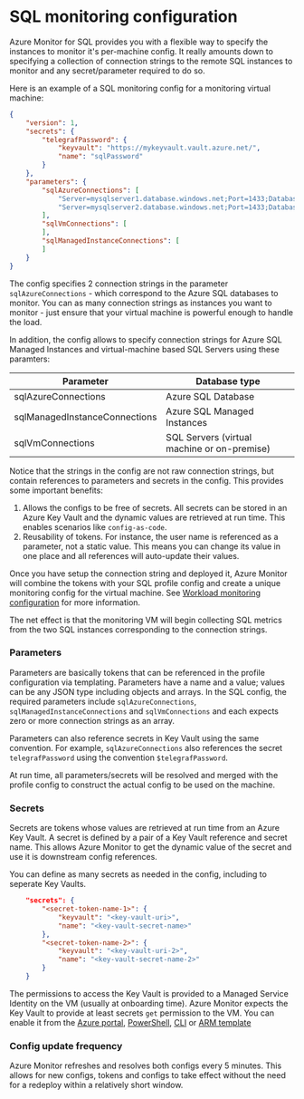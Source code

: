 # SQL monitoring configuration

Azure Monitor for SQL provides you with a flexible way to specify the instances to monitor it's per-machine config. It really amounts down to specifying a collection of connection strings to the remote SQL instances to monitor and any secret/parameter required to do so.

Here is an example of a SQL monitoring config for a monitoring virtual machine:

```json
{
    "version": 1,
    "secrets": {
        "telegrafPassword": {
            "keyvault": "https://mykeyvault.vault.azure.net/",
            "name": "sqlPassword"
        }
    },
    "parameters": {
        "sqlAzureConnections": [
            "Server=mysqlserver1.database.windows.net;Port=1433;Database=mydatabase2;User Id=telegraf;Password=$telegrafPassword;",
            "Server=mysqlserver2.database.windows.net;Port=1433;Database=mydatabase2;User Id=telegraf;Password=$telegrafPassword;"
        ],
        "sqlVmConnections": [
        ],
        "sqlManagedInstanceConnections": [
        ]
    }
}
```

The config specifies 2 connection strings in the parameter `sqlAzureConnections` - which correspond to the Azure SQL databases to monitor. You can as many connection strings as instances you want to monitor - just ensure that your virtual machine is powerful enough to handle the load. 

In addition, the config allows to specify connection strings for Azure SQL Managed Instances and virtual-machine based SQL Servers using these paramters: 

| Parameter                     | Database type                              |
|-------------------------------|---------------------------------------------|
| sqlAzureConnections           | Azure SQL Database                          |
| sqlManagedInstanceConnections | Azure SQL Managed Instances                 |
| sqlVmConnections              | SQL Servers (virtual machine or on-premise) |

Notice that the strings in the config are not raw connection strings, but contain references to parameters and secrets in the config. This provides some important benefits:

1. Allows the configs to be free of secrets. All secrets can be stored in an Azure Key Vault and the dynamic values are retrieved at run time. This enables scenarios like `config-as-code`. 
2. Reusability of tokens. For instance, the user name is referenced as a parameter, not a static value. This means you can change its value in one place and all references will auto-update their values. 

Once you have setup the connection string and deployed it, Azure Monitor will combine the tokens with your SQL profile config and create a unique monitoring config for the virtual machine. See [Workload monitoring configuration](wli-configs.md) for more information.

The net effect is that the monitoring VM will begin collecting SQL metrics from the two SQL instances corresponding to the connection strings.

### Parameters
Parameters are basically tokens that can be referenced in the profile configuration via templating. Parameters have a name and a value; values can be any JSON type including objects and arrays. In the SQL config, the required parameters include `sqlAzureConnections`, `sqlManagedInstanceConnections` and `sqlVmConnections` and each expects zero or more connection strings as an array.  

Parameters can also reference secrets in Key Vault using the same convention. For example, `sqlAzureConnections` also references the secret `telegrafPassword` using the convention `$telegrafPassword`. 

At run time, all parameters/secrets will be resolved and merged with the profile config to construct the actual config to be used on the machine. 

### Secrets
Secrets are tokens whose values are retrieved at run time from an Azure Key Vault. A secret is defined by a pair of a Key Vault reference and secret name. This allows Azure Monitor to get the dynamic value of the secret and use it is downstream config references. 

You can define as many secrets as needed in the config, including to seperate Key Vaults.

```json
    "secrets": {
        "<secret-token-name-1>": {
            "keyvault": "<key-vault-uri>",
            "name": "<key-vault-secret-name>"
        },
        "<secret-token-name-2>": {
            "keyvault": "<key-vault-uri-2>",
            "name": "<key-vault-secret-name-2>"
        }
    }
```

The permissions to access the Key Vault is provided to a Managed Service Identity on the VM (usually at onboarding time). Azure Monitor expects the Key Vault to provide at least secrets `get` permission to the VM. You can enable it from the [Azure portal](https://docs.microsoft.com/en-us/azure/key-vault/general/assign-access-policy-portal), [PowerShell](https://docs.microsoft.com/en-us/azure/key-vault/general/assign-access-policy-powershell), [CLI](https://docs.microsoft.com/en-us/azure/key-vault/general/assign-access-policy-cli) or [ARM template](https://github.com/acearun/managedsolutions/blob/master/Templates-Dcr/Add-monitoring-vm/kvdeploy.json)

### Config update frequency
Azure Monitor refreshes and resolves both configs every 5 minutes. This allows for new configs, tokens and configs to take effect without the need for a redeploy within a relatively short window. 